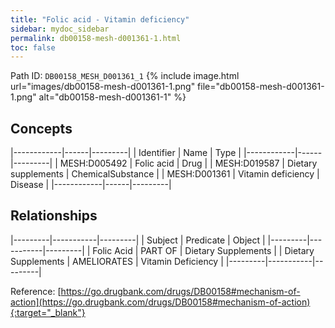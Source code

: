 ```yaml
---
title: "Folic acid - Vitamin deficiency"
sidebar: mydoc_sidebar
permalink: db00158-mesh-d001361-1.html
toc: false 
---
```



Path ID: `DB00158_MESH_D001361_1`
{% include image.html url="images/db00158-mesh-d001361-1.png" file="db00158-mesh-d001361-1.png" alt="db00158-mesh-d001361-1" %}

## Concepts

|------------|------|---------|
| Identifier | Name | Type    |
|------------|------|---------|
| MESH:D005492 | Folic acid | Drug |
| MESH:D019587 | Dietary supplements | ChemicalSubstance |
| MESH:D001361 | Vitamin deficiency | Disease |
|------------|------|---------|

## Relationships

|---------|-----------|---------|
| Subject | Predicate | Object  |
|---------|-----------|---------|
| Folic Acid | PART OF | Dietary Supplements |
| Dietary Supplements | AMELIORATES | Vitamin Deficiency |
|---------|-----------|---------|

Reference: [https://go.drugbank.com/drugs/DB00158#mechanism-of-action](https://go.drugbank.com/drugs/DB00158#mechanism-of-action){:target="_blank"}